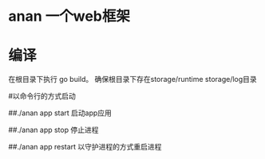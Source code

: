 # anan 一个web框架

# 编译
在根目录下执行 go build。 确保根目录下存在storage/runtime  storage/log目录


#以命令行的方式启动

##./anan app start 启动app应用

##./anan app stop  停止进程

##./anan app restart  以守护进程的方式重启进程
